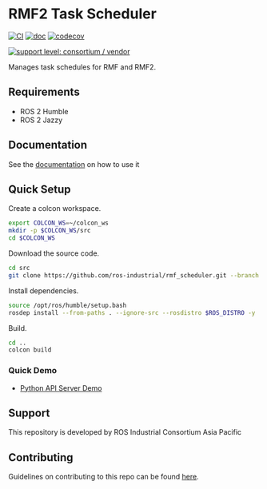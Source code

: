 # RMF2 Task Scheduler

[![CI](https://github.com/ros-industrial/rmf_scheduler/actions/workflows/build.yml/badge.svg?branch=develop/v1)](https://github.com/ros-industrial/rmf_scheduler/actions/workflows/build.yml)
[![doc](https://app.readthedocs.org/projects/rmf-scheduler/badge/?version=develop-v1)](https://app.readthedocs.org/projects/rmf-scheduler/)
[![codecov](https://codecov.io/gh/ros-industrial/rmf_scheduler/branch/develop/v1/graph/badge.svg?token=pKmw3Ifwft)](https://codecov.io/gh/ros-industrial/rmf_scheduler)

[![support level: consortium / vendor](https://img.shields.io/badge/support%20level-consortium-brightgreen.svg)](http://rosindustrial.org/news/2016/10/7/better-supporting-a-growing-ros-industrial-software-platform)


Manages task schedules for RMF and RMF2.

## Requirements

* ROS 2 Humble
* ROS 2 Jazzy


## Documentation

See the [documentation](https://rmf-scheduler.readthedocs.io/en/develop-v1) on how to use it

## Quick Setup

Create a colcon workspace.

```bash
export COLCON_WS=~/colcon_ws
mkdir -p $COLCON_WS/src
cd $COLCON_WS
```

Download the source code.

```bash
cd src
git clone https://github.com/ros-industrial/rmf_scheduler.git --branch develop/v1
```

Install dependencies.

```bash
source /opt/ros/humble/setup.bash
rosdep install --from-paths . --ignore-src --rosdistro $ROS_DISTRO -y
```

Build.
```bash
cd ..
colcon build
```

### Quick Demo

- [Python API Server Demo](./rmf2_scheduler_server_py)

## Support

This repository is developed by ROS Industrial Consortium Asia Pacific

## Contributing
Guidelines on contributing to this repo can be found [here](CONTRIBUTING.md).
